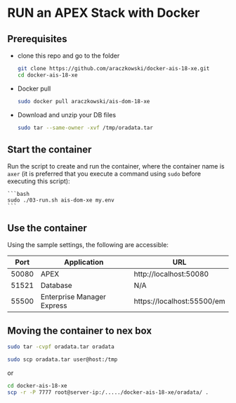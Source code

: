 # RUN an APEX Stack with Docker


## Prerequisites

* clone this repo and go to the folder

    ```bash
    git clone https://github.com/araczkowski/docker-ais-18-xe.git
    cd docker-ais-18-xe
    ```

* Docker pull

    ```bash
    sudo docker pull araczkowski/ais-dom-18-xe
    ```

* Download and unzip your DB files

    ```bash
    sudo tar --same-owner -xvf /tmp/oradata.tar
    ```

## Start the container

Run the script to create and run the container, where the container name is `axer` (it is preferred that you execute a command using `sudo` before executing this script):

    ```bash
    sudo ./03-run.sh ais-dom-xe my.env
    ```

## Use the container
Using the sample settings, the following are accessible:

| Port | Application | URL |
|-|-|-|
| 50080 | APEX | http://localhost:50080 |
| 51521 | Database | N/A |
| 55500 | Enterprise Manager Express | https://localhost:55500/em |


## Moving the container to nex box

```bash
sudo tar -cvpf oradata.tar oradata
```


```bash
sudo scp oradata.tar user@host:/tmp
```

or

```bash
cd docker-ais-18-xe
scp -r -P 7777 root@server-ip:/...../docker-ais-18-xe/oradata/ .
```
